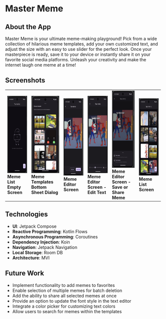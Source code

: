 # Master Meme
## **About the App**
Master Meme is your ultimate meme-making playground! Pick from a wide collection of hilarious meme templates, add your own customized text, and adjust the size with an easy to use slider for the perfect look. Once your masterpiece is ready, save it to your device or instantly share it on your favorite social media platforms. Unleash your creativity and make the internet laugh one meme at a time!

## **Screenshots**
<table>
  <tr>
    <td>
      <img src="images/MM_Empty Screen.png" alt="Meme List Empty Screen" width="200" height="250"><br>
      <b>Meme List Empty Screen</b>
    </td>
    <td>
      <img src="images/MM_Template.png" alt="Meme Templates Bottom Sheet Dialog" width="200" height="250"><br>
      <b>Meme Templates Bottom Sheet Dialog</b>
    </td>
    <td>
      <img src="images/Meme_Screen_Without_Text.png" alt="Meme Editor Screen" width="200" height="250"><br>
      <b>Meme Editor Screen</b>
    </td>
    <td>
      <img src="images/Meme_Screen_Text_Update.png" alt="Meme Editor Screen - Edit Text" width="200" height="250"><br>
      <b>Meme Editor Screen - Edit Text</b>
    </td>
    <td>
      <img src="images/Meme_Save.png" alt="Meme Editor Screen - Save or Share Meme" width="200" height="250"><br>
      <b>Meme Editor Screen - Save or Share Meme</b>
    </td>
    <td>
      <img src="images/Meme_Main.png" alt="Meme List Screen" width="200" height="250"><br>
      <b>Meme List Screen</b>
    </td>
  </tr>
</table>



## Technologies
- **UI**: Jetpack Compose
- **Reactive Programming**: Kotlin Flows
- **Asynchronous Programming**: Coroutines
- **Dependency Injection**: Koin
- **Navigation**: Jetpack Navigation
- **Local Storage**: Room DB
- **Architecture**: MVI

## Future Work

- Implement functionality to add memes to favorites
- Enable selection of multiple memes for batch deletion
- Add the ability to share all selected memes at once
- Provide an option to update the font style in the text editor
- Integrate a color picker for customizing text colors
- Allow users to search for memes within the templates



